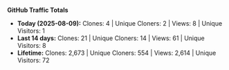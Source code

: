 
**GitHub Traffic Totals**

- **Today (2025-08-09):** Clones: 4 | Unique Cloners: 2 | Views: 8 | Unique Visitors: 1
- **Last 14 days:** Clones: 21 | Unique Cloners: 14 | Views: 61 | Unique Visitors: 8
- **Lifetime:** Clones: 2,673 | Unique Cloners: 554 | Views: 2,614 | Unique Visitors: 72
